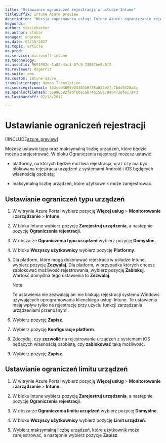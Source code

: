 ```yaml
---
title: "Ustawianie ograniczeń rejestracji w usłudze Intune"
titleSuffix: Intune Azure preview
description: "Wersja zapoznawcza usługi Intune Azure: ograniczanie rejestrowania według platform i ustawianie limitu rejestracji urządzeń w usłudze Intune. "
keywords: 
author: staciebarker
ms.author: stabar
manager: angrobe
ms.date: 02/15/2017
ms.topic: article
ms.prod: 
ms.service: microsoft-intune
ms.technology: 
ms.assetid: 9691982c-1a03-4ac1-b7c5-73087be8c5f2
ms.reviewer: dagerrit
ms.suite: ems
ms.custom: intune-azure
translationtype: Human Translation
ms.sourcegitcommit: 153cce3809e24303b8f88a833e2fc7bdd9428a4a
ms.openlocfilehash: 56996592febf0be5ab74b158a70404728fe17a4d
ms.lasthandoff: 02/18/2017

---
```


# <a name="set-enrollment-restrictions"></a>Ustawianie ograniczeń rejestracji 

[!INCLUDE[azure_preview](../includes/azure_preview.md)]

Możesz ustawić typy oraz maksymalną liczbę urządzeń, które będzie można zarejestrować. W bloku Ograniczenia rejestracji możesz ustawić:

- platformy, na których będzie możliwa rejestracja, oraz czy ma być blokowana rejestracja urządzeń z systemami Android i iOS będących własnością osobistą;

- maksymalną liczbę urządzeń, które użytkownik może zarejestrować.

## <a name="set-device-type-restrictions"></a>Ustawianie ograniczeń typu urządzeń

1. W witrynie Azure Portal wybierz pozycję **Więcej usług** > **Monitorowanie i zarządzanie** > **Intune**.

2. W bloku Intune wybierz pozycję **Zarejestruj urządzenia**, a następnie pozycję **Ograniczenia rejestracji**.

3. W obszarze **Ograniczenia typu urządzeń** wybierz pozycję **Domyślne**.

4. W bloku **Wszyscy użytkownicy** wybierz pozycję **Platformy**.

5. Dla platform, które mogą dokonywać rejestracji w usłudze Intune, wybierz pozycję **Zezwalaj**. Dla platform, w przypadku których chcesz zablokować możliwość rejestrowania, wybierz pozycję **Zablokuj**. Wartość domyślna tego ustawienia to **Zezwalaj**. 

    >[!NOTE]
    >Te ustawienia nie zezwalają ani nie blokują rejestracji systemu Windows używających oprogramowania klienckiego usługi Intune. Te ustawienia mają wpływ tylko na rejestrację przy użyciu funkcji zarządzania urządzeniami przenośnymi. 

6. Wybierz pozycję **Zapisz**.

7. Wybierz pozycję **Konfiguracje platform**.

8. Zdecyduj, czy **zezwolić** na rejestrowanie urządzeń z systemem iOS będących własnością osobistą, czy **zablokować** taką możliwość.

9. Wybierz pozycję **Zapisz**.

## <a name="set-device-limit-restrictions"></a>Ustawianie ograniczeń limitu urządzeń

1. W witrynie Azure Portal wybierz pozycję **Więcej usług** > **Monitorowanie i zarządzanie** > **Intune**.

2. W bloku Intune wybierz pozycję **Zarejestruj urządzenia**, a następnie pozycję **Ograniczenia rejestracji**.

3. W obszarze **Ograniczenia limitu urządzeń** wybierz pozycję **Domyślne**.

4. W bloku **Wszyscy użytkownicy** wybierz pozycję **Limit urządzeń**.

5. Wybierz maksymalną liczbę urządzeń, które użytkownik może zarejestrować, a następnie wybierz pozycję **Zapisz**.

